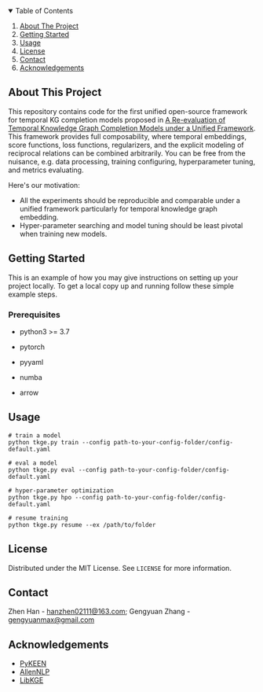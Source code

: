 <!-- TABLE OF CONTENTS -->
<details open="open">
  <summary>Table of Contents</summary>
  <ol>
    <li>
      <a href="#about-the-project">About The Project</a>
    </li>
    <li>
      <a href="#getting-started">Getting Started</a>
    </li>
    <li><a href="#usage">Usage</a></li>
    <li><a href="#license">License</a></li>
    <li><a href="#contact">Contact</a></li>
    <li><a href="#acknowledgements">Acknowledgements</a></li>
  </ol>
</details>

<!-- ABOUT THE PROJECT -->

## About This Project

This repository contains code for the first unified open-source framework for temporal KG completion models  proposed in [A Re-evaluation of Temporal Knowledge Graph Completion Models under a Unified Framework](https://aclanthology.org/2021.emnlp-main.639.pdf). This framework provides full composability, where temporal embeddings, score functions, loss functions, regularizers, and the explicit modeling of reciprocal relations can be combined arbitrarily. You can be free from the nuisance, e.g. data processing, training configuring, hyperparameter tuning, and metrics evaluating.

Here's our motivation:
* All the experiments should be reproducible and comparable under a unified framework particularly for temporal knowledge graph embedding.
* Hyper-parameter searching and model tuning should be least pivotal when training new models.




<!-- GETTING STARTED -->
## Getting Started

This is an example of how you may give instructions on setting up your project locally.
To get a local copy up and running follow these simple example steps.

### Prerequisites

* python3 >= 3.7

* pytorch

* pyyaml

* numba

* arrow

  

<!-- USAGE EXAMPLES -->

## Usage

 ```
 # train a model
 python tkge.py train --config path-to-your-config-folder/config-default.yaml

 # eval a model
 python tkge.py eval --config path-to-your-config-folder/config-default.yaml

 # hyper-parameter optimization
 python tkge.py hpo --config path-to-your-config-folder/config-default.yaml

 # resume training
 python tkge.py resume --ex /path/to/folder
 ```




<!-- LICENSE -->
## License

Distributed under the MIT License. See `LICENSE` for more information.

<!-- CONTACT -->
## Contact

Zhen Han - hanzhen02111@163.com; Gengyuan Zhang - gengyuanmax@gmail.com




<!-- ACKNOWLEDGEMENTS -->
## Acknowledgements
* [PyKEEN](https://github.com/pykeen/pykeen)
* [AllenNLP](https://github.com/allenai/allennlp)
* [LibKGE](https://github.com/uma-pi1/kge)
